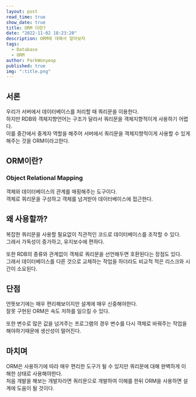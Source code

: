 ```yaml
---
layout: post
read_time: true
show_date: true
title: ORM 이란?
date: "2022-11-02 18:23:20"
description: ORM에 대해서 알아보자
tags:
  - Database
  - ORM
author: ParkWonyeop
published: true
img: ":title.png"
---
```


## 서론

우리가 서버에서 데이터베이스를 처리할 때 쿼리문을 이용한다.  
하지만 RDB와 객체지향언어는 구조가 달라서 쿼리문을 객체지향적이게 사용하기 어렵다.  
이를 중간에서 중계자 역할을 해주어 서버에서 쿼리문을 객체지향적이게 사용할 수 있게 해주는 것을 ORM이라고한다.

## ORM이란?

### Object Relational Mapping

객체와 데이터베이스의 관계를 매핑해주는 도구이다.  
객체로 쿼리문을 구성하고 객체를 넘겨받아 데이터베이스에 접근한다.

## 왜 사용할까?

복잡한 쿼리문을 사용할 필요없이 직관적인 코드로 데이터베이스를 조작할 수 있다.  
그래서 가독성이 증가하고, 유지보수에 편하다.

또한 RDB의 종류와 관계없이 객체로 쿼리문을 선언해두면 호환된다는 장점도 있다.  
그래서 데이터베이스를 다른 것으로 교체하는 작업을 하더라도 비교적 적은 리스크와 시간이 소요된다.

## 단점

언뜻보기에는 매우 편리해보이지만 설계에 매우 신중해야한다.  
잘못 구현된 ORM은 속도 저하를 일으킬 수 있다.

또한 변수로 많은 값을 넘겨주는 프로그램의 경우 변수를 다시 객체로 바꿔주는 작업을 해야하기때문에 생산성이 떨어진다.

## 마치며

ORM은 사용하기에 따라 매우 편리한 도구가 될 수 있지만 쿼리문에 대해 완벽하게 이해한 상태로 사용해야한다.  
처음 개발을 해보는 개발자라면 쿼리문으로 개발하여 이해를 한뒤 ORM을 사용하면 설계에 도움이 될 것이다.

